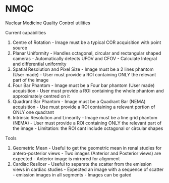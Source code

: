 # NMQC

Nuclear Medicine Quality Control utilities

Current capabilities

  1. Centre of Rotation
    - Image must be a typical COR acquisition with point source
  2. Planar Uniformity
    - Handles octagonal, circular and rectangular shaped cameras
    - Automatically detects UFOV and CFOV
    - Calculate Integral and differential uniformity
  3. Spatial Resolution and Pixel Size
    - Image must be a 2 lines phantom (User made)
    - User must provide a ROI containing ONLY the relevant part of the image
  4. Four Bar Phantom
    - Image must be a Four bar phantom (User made) acquisition
	- User must provide a ROI containing the whole phantom and approximately centred on it
  5. Quadrant Bar Phantom
    - Image must be a Quadrant Bar (NEMA) acquisition
    - Use must provide a ROI containing a relevant portion of ONLY one quadrant 	
  6. Intrinsic Resolution and Linearity
    - Image must be a line grid phantom (NEMA)
    - User must provide a ROI containing ONLY the relevant part of the image
    - Limitation: the ROI cant include octagonal or circular shapes
	
Tools

  1. Geometric Mean
    - Useful to get the geometric mean in renal studies for antero-posterior views
	- Two images (Anterior and Posterior views) are expected
	- Anterior image is mirrored for alignment
  2. Cardiac Reslicer
    - Useful to separate the scatter from the emission views in cardiac studies
	- Expected an image with a sequence of scatter - emission images in all segments
	- Images can be gated

